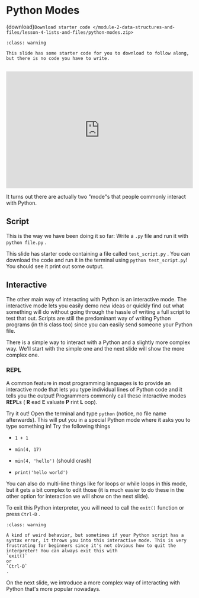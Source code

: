 # Python Modes

{download}`Download starter code </module-2-data-structures-and-files/lesson-4-lists-and-files/python-modes.zip>`


```{admonition} Warning
:class: warning

This slide has some starter code for you to download to follow along, but there is no code you have to write.


```


<div style="position: relative; padding-bottom: 62.5%; height: 0;">
    <iframe src="https://www.loom.com/embed/b27fda7ec1724f85b14fb2bae3382806" frameborder="0" webkitallowfullscreen mozallowfullscreen allowfullscreen style="position: absolute; top: 0; left: 0; width: 100%; height: 100%;"></iframe>
</div>

It turns out there are actually two "mode"s that people commonly interact with Python.  

##  Script  

This is the way we have been doing it so far: Write a `.py` file and run it with `python file.py` .  

This slide has starter code containing a file called `test_script.py` . You can download the code and run it in the terminal using `python test_script.py`! You should see it print out some output.  

##  Interactive  

The other main way of interacting with Python is an interactive mode. The interactive mode lets you easily demo new ideas or quickly find out what something will do without going through the hassle of writing a full script to test that out. Scripts are still the predominant way of writing Python programs (in this class too) since you can easily send someone your Python file.  

There is a simple way to interact with a Python and a slightly more complex way. We'll start with the simple one and the next slide will show the more complex one.  

###  REPL  

A common feature in most programming languages is to provide an interactive mode that lets you type individual lines of Python code and it tells you the output! Programmers commonly call these interactive modes **REPL**s ( **R** ead **E** valuate **P** rint **L** oop).  

Try it out! Open the terminal and type `python` (notice, no file name afterwards). This will put you in a special Python mode where it asks you to type something in! Try the following things  

-  `1 + 1`   

-  `min(4, 17)`   

-  `min(4, 'hello')`     (should crash)  

-  `print('hello world')`   


You can also do multi-line things like for loops or while loops in this mode, but it gets a bit complex to edit those (it is much easier to do these in the other option for interaction we will show on the next slide).  

To exit this Python interpreter, you will need to call the `exit()` function or press `Ctrl-D` .  


```{admonition} Warning
:class: warning

A kind of weird behavior, but sometimes if your Python script has a syntax error, it throws you into this interactive mode. This is very frustrating for beginners since it's not obvious how to quit the interpreter! You can always exit this with
`exit()`
or
`Ctrl-D`
.

```

On the next slide, we introduce a more complex way of interacting with Python that's more popular nowadays. 
